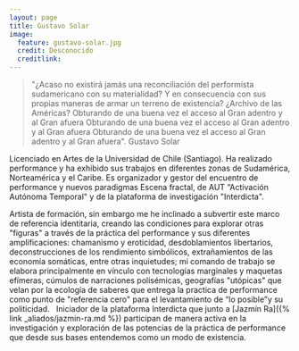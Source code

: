 ```yaml
---
layout: page
title: Gustavo Solar
image:
  feature: gustavo-solar.jpg
  credit: Desconocido
  creditlink:
---
```


>"¿Acaso no existirá jamás una reconciliación del performista sudamericano con su materialidad? Y en consecuencia con sus propias maneras de armar un terreno de existencia? ¿Archivo de las Américas? Obturando de una buena vez el acceso al Gran adentro y al Gran afuera Obturando de una buena vez el acceso al Gran adentro y al Gran afuera Obturando de una buena vez el acceso al Gran adentro y al Gran afuera". Gustavo Solar

Licenciado en Artes de la Universidad de Chile (Santiago). Ha realizado performance y ha exhibido sus trabajos en diferentes zonas de Sudamérica, Norteamérica y el Caribe. Es organizador y gestor del encuentro de performance y nuevos paradigmas Escena fractal, de AUT “Activación Autónoma Temporal" y de la plataforma de investigación "Interdicta".

Artista de formación, sin embargo me he inclinado a subvertir este marco de referencia identitaria, creando las condiciones para explorar otras "figuras" a través de la práctica del performance y sus diferentes amplificaciones: chamanismo y eroticidad, desdoblamientos libertarios, deconstrucciones de los rendimiento simbólicos, extrañamientos de las economía somáticas, entre otras inquietudes; mi comando de trabajo se elabora principalmente en vínculo con tecnologías marginales y maquetas efímeras, cúmulos de narraciones polisémicas, geografías "utópicas" que velan por la ecología de saberes que entrega la practica de performance como punto de "referencia cero" para el levantamiento de “lo posible”y su politicidad.
 
Iniciador de la plataforma Interdicta que junto a [Jazmín Ra]({% link _aliados/jazmin-ra.md %}) participan de manera activa en la investigación y exploración de las potencias de la práctica de performance que desde sus bases entendemos como un modo de existencia.
